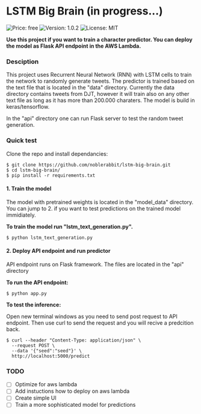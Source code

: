 # LSTM Big Brain (in progress...)

![Price: free](https://img.shields.io/badge/price-FREE-0098f7.svg)
![Version: 1.0.2](https://img.shields.io/badge/version-1.0.0_-green.svg)
![License: MIT](https://img.shields.io/badge/license-MIT-blue.svg)


**Use this project if you want to train a character predictor. You can deploy the model as Flask API endpoint in the AWS Lambda.**

### Desciption

This project uses Recurrent Neural Network (RNN) with LSTM cells to train the network to randomly generate
tweets. The predictor is trained based on the text file that is located in the "data" directory.
Currently the data directory contains tweets from DJT, however it will train also on any other text file as long as it has more than 200.000 charaters.
The model is build in keras/tensorflow.

In the "api" directory one can run Flask server to test the random tweet generation.

### Quick test

Clone the repo and install dependancies:
```
$ git clone https://github.com/noblerabbit/lstm-big-brain.git
$ cd lstm-big-brain/
$ pip install -r requirements.txt

```

#### 1. Train the model
The model with pretrained weights is located in the "model_data" directory.
You can jump to 2. if you want to test predictions on the trained model immidiately.

**To train the model run "lstm_text_generation.py".**
```
$ python lstm_text_generation.py
```

#### 2. Deploy API endpoint and run predictor
API endpoint runs on Flask framework. The files are located in the "api" directory

**To run the API endpoint:**
```
$ python app.py
```


**To test the inference:**

Open new terminal windows as you need to send post request to API endpoint.
Then use curl to send the request and you will recive a predcition back.

```
$ curl --header "Content-Type: application/json" \
  --request POST \
  --data '{"seed":"seed"}' \
  http://localhost:5000/predict

```


### TODO
- [ ] Optimize for aws lambda
- [ ] Add instuctions how to deploy on aws lambda
- [ ] Create simple UI
- [ ] Train a more sophisticated model for predictions